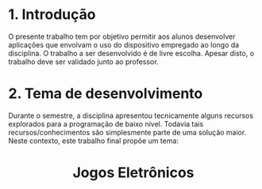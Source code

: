 # 1. Introdução
O presente trabalho tem por objetivo permitir aos alunos desenvolver aplicações que envolvam o uso do dispositivo empregado ao longo da disciplina. O trabalho a ser desenvolvido é de livre escolha. Apesar disto, o trabalho deve ser validado junto ao professor.

# 2. Tema de desenvolvimento
Durante o semestre, a disciplina apresentou tecnicamente alguns recursos explorados para a programação de baixo nível. Todavia tais recursos/conhecimentos são simplesmente parte de uma solução maior. Neste contexto, este trabalho final propõe um tema:

# <p align="center"> Jogos Eletrônicos </p>
